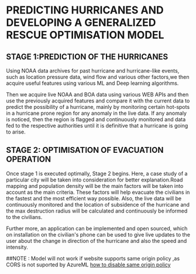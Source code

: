 # PREDICTING HURRICANES AND DEVELOPING A GENERALIZED RESCUE OPTIMISATION MODEL

## STAGE 1:PREDICTION OF THE HURRICANES 
Using NOAA data archives for past hurricane and hurricane-like events, such as location pressure data, wind flow and various other factors,we then acquire useful features using various ML and Deep learning algorithms. 

Then we acquire live NOAA and BOA data using various WEB APIs and then use the previously acquired features and compare it with the current data to predict the possibility of a hurricane, mainly by monitoring certain hot-spots in a hurricane prone region for any anomaly in the live data. 
If any anomaly is noticed, then the region is flagged and continuously monitored and data fed to the respective authorities until it is definitive that a hurricane is going to arise. 

## STAGE 2: OPTIMISATION OF EVACUATION OPERATION
Once stage 1 is executed optimally, Stage 2 begins. Here, a case study of a particular city will be taken into consideration for better explanation.Road mapping and population density will be the main factors will be taken into account as the main criteria. These factors will help evacuate the civilians in the fastest and the most efficient way possible. Also, the live data will be continuously monitored and the location of subsidence of the hurricane and the max destruction radius will be calculated and continuously be informed to the civilians. 

Further more, an application can be implemented and open sourced, which on installation on the civilian's phone can be used to give live updates to the user about the change in direction of the hurricane and also the speed and intensity.


##NOTE : Model will not work if website supports same origin policy ,as CORS is not suported by AzureML
[how to disable same origin policy](https://stackoverflow.com/questions/3102819/disable-same-origin-policy-in-chrome#6083677)
